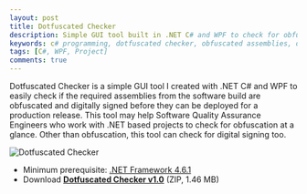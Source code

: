 ```yaml
---
layout: post
title: Dotfuscated Checker
description: Simple GUI tool built in .NET C# and WPF to check for obfuscated assemblies by Dotfuscator software and digital signing at a glance.
keywords: c# programming, dotfuscated checker, obfuscated assemblies, dotfuscator, dotfuschecker, .net obfuscation, dotfuscation checking, digital signing checking
tags: [C#, WPF, Project]
comments: true
---
```


Dotfuscated Checker is a simple GUI tool I created with .NET C# and WPF to easily check if the required assemblies from the software build are obfuscated and digitally signed before they can be deployed for a production release. This tool may help Software Quality Assurance Engineers who work with .NET based projects to check for obfuscation at a glance. Other than obfuscation, this tool can check for digital signing too.

![Dotfuscated Checker](https://i.imgur.com/2iYCNYO.png)

- Minimum prerequisite: [.NET Framework 4.6.1](https://www.microsoft.com/en-us/download/details.aspx?id=49981)
- Download [**Dotfuscated Checker v1.0**](https://www.dropbox.com/s/8lss51zhhx0p4xq/DotfuscatedCheckerV1.zip?dl=0) (ZIP, 1.46 MB)
